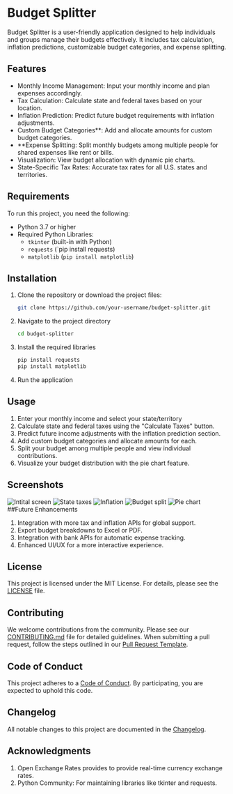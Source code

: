 # Budget Splitter
Budget Splitter is a user-friendly application designed to help individuals and groups manage their budgets effectively. It includes tax calculation, inflation predictions, customizable budget categories, and expense splitting.
## Features
- Monthly Income Management: Input your monthly income and plan expenses accordingly.
- Tax Calculation: Calculate state and federal taxes based on your location.
- Inflation Prediction: Predict future budget requirements with inflation adjustments.
- Custom Budget Categories**: Add and allocate amounts for custom budget categories.
- **Expense Splitting: Split monthly budgets among multiple people for shared expenses like rent or bills.
- Visualization: View budget allocation with dynamic pie charts.
- State-Specific Tax Rates: Accurate tax rates for all U.S. states and territories.
## Requirements
To run this project, you need the following:
- Python 3.7 or higher
- Required Python Libraries:
  - `tkinter` (built-in with Python)
  - `requests` (`pip install requests)
  - `matplotlib` (`pip install matplotlib`)
## Installation
1. Clone the repository or download the project files:
   ```bash
   git clone https://github.com/your-username/budget-splitter.git
2. Navigate to the project directory
   ```bash
   cd budget-splitter
3. Install the required libraries
   ```bash
   pip install requests
   pip install matplotlib
4. Run the application
## Usage
1. Enter your monthly income and select your state/territory
2. Calculate state and federal taxes using the "Calculate Taxes" button.
3. Predict future income adjustments with the inflation prediction section.
4. Add custom budget categories and allocate amounts for each.
5. Split your budget among multiple people and view individual contributions.
6. Visualize your budget distribution with the pie chart feature.
## Screenshots
![Intital screen](BS-initialscreen.png)
![State taxes](BS-taxes.png)
![Inflation](BS-inflation.png)
![Budget split](BS-splits.png)
![Pie chart](BS-piechary.png)
##Future Enhancements
1. Integration with more tax and inflation APIs for global support.
2. Export budget breakdowns to Excel or PDF.
3. Integration with bank APIs for automatic expense tracking.
4. Enhanced UI/UX for a more interactive experience.
## License
This project is licensed under the MIT License. For details, please see the [LICENSE](LICENSE) file.
## Contributing
We welcome contributions from the community. Please see our [CONTRIBUTING.md](CONTRIBUTING.md) file for detailed guidelines.
When submitting a pull request, follow the steps outlined in our [Pull Request Template](.github/PULL_REQUEST_TEMPLATE.md).
## Code of Conduct
This project adheres to a [Code of Conduct](CODE_OF_CONDUCT.md). By participating, you are expected to uphold this code.
## Changelog
All notable changes to this project are documented in the [Changelog](CHANGELOG.md).
## Acknowledgments
1. Open Exchange Rates provides to provide real-time currency exchange rates.
2. Python Community: For maintaining libraries like tkinter and requests.
